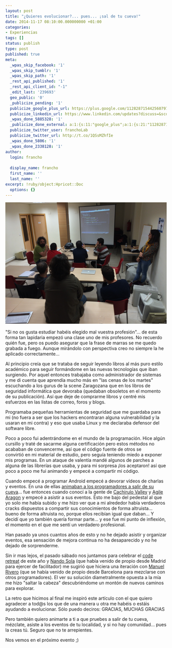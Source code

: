```yaml
---
layout: post
title: "¿Quieres evolucionar?... pues... ¡sal de tu cueva!"
date: 2014-11-17 08:10:00.000000000 +01:00
categories:
- Experiencias
tags: []
status: publish
type: post
published: true
meta:
  _wpas_skip_facebook: '1'
  _wpas_skip_tumblr: '1'
  _wpas_skip_path: '1'
  _rest_api_published: '1'
  _rest_api_client_id: "-1"
  _edit_last: '239693'
  geo_public: '0'
  _publicize_pending: '1'
  publicize_google_plus_url: https://plus.google.com/112828715442560797065/posts/jWUDXSexQrh
  publicize_linkedin_url: https://www.linkedin.com/updates?discuss=&scope=48905255&stype=M&topic=5940007769858936832&type=U&a=R-X3
  _wpas_done_5885328: '1'
  _publicize_done_external: a:1:{s:11:"google_plus";a:1:{s:21:"112828715442560797065";b:1;}}
  publicize_twitter_user: franchoLab
  publicize_twitter_url: http://t.co/1QSsMZhfIe
  _wpas_done_5806: '1'
  _wpas_done_2338128: '1'
author:
  login: francho

  display_name: francho
  first_name: ''
  last_name: ''
excerpt: !ruby/object:Hpricot::Doc
  options: {}
---
```

![gdcr2014](/assets/gdcr2014.png)

"Si no os gusta estudiar habéis elegido mal vuestra profesión"... de esta forma tan lapidaria empezó una clase uno de mis profesores. No recuerdo quién fue, pero os puedo asegurar que la frase de marras se me quedo grabada a fuego. Aunque mirándolo con perspectiva creo no siempre la he aplicado correctamente...

Al principio creía que se trataba de seguir leyendo libros al más puro estilo académico para seguir formándome en las nuevas tecnologías que iban surgiendo. Por aquel entonces trabajaba como administrador de sistemas y me di cuenta que aprendía mucho más en "las cenas de los martes" escuchando a los gurus de la scene Zaragozana que en los libros de seguridad informática que devoraba (quedaban obsoletos en el momento de su publicación). Así que deje de comprarme libros y centré mis esfuerzos en las listas de correo, foros y blogs.

Programaba pequeñas herramientas de seguridad que me guardaba para mi (no fuera a ser que los hackers encontraran alguna vulnerabilidad y la usaran en mi contra) y eso que usaba Linux y me declaraba defensor del software libre.

Poco a poco fui adentrándome en el mundo de la programación. Hice algún cursillo y traté de sacarme alguna certificación pero estos métodos no acababan de convencerme, así que el código fuente de otros se convirtió en mi material de estudio, pero seguía teniendo miedo a exponer mis programas. En un ataque de valentía mandé algunos de parches a alguna de las librerías que usaba, y para mi sorpresa ¡los aceptaron! así que poco a poco me fui animando y empecé a compartir mi código.

Cuando empecé a programar Android empecé a devorar vídeos de charlas y eventos. En una de ellas [animaban a los programadores a salir de su cueva](https://www.youtube.com/watch?v=0SARbwvhupQ)... fue entonces cuando conocí a la gente de [Cachirulo Valley](http://cachirulovalley.com/) y [Agile Aragon](http://agile-aragon.org/) y empecé a asistir a sus eventos. Esto me bajo del pedestal al que yo solo me había subido y me hizo ver que a mi alrededor había verdaderos cracks dispuestos a compartir sus conocimientos de forma altruista... bueno de forma altruista no, porque ellos recibían igual que daban... Y decidí que yo también quería formar parte... y ese fue mi punto de inflexión, el momento en el que me sentí un verdadero profesional.

Han pasado ya unos cuantos años de esto y no he dejado asistir y organizar eventos, esa sensación de mejora continua no ha desaparecido y no he dejado de sorprenderme.

Sin ir mas lejos, el pasado sábado nos juntamos para celebrar el [code retreat](http://francho.org/?s=code+retreat) de este año y [Nando Sola](https://twitter.com/Mr_Solo) (que había venido de propio desde Madrid para ejercer de facilitador) me sugirió que hiciera una iteración con [Manuel Rivero](https://twitter.com/trikitrok) (que se había venido de propio desde Barcelona para mezclarse con otros programadores). El ver su solución diametralmente opuesta a la mía me hizo "saltar la cabeza" descubriéndome un montón de nuevos caminos para explorar.

La retro que hicimos al final me inspiró este artículo con el que quiero agradecer a tod@s los que de una manera u otra me habéis o estáis ayudando a evolucionar. Sólo puedo deciros: GRACIAS, MUCHAS GRACIAS

Pero también quiero animarte a ti a que pruebes a salir de tu cueva, mézclate, asiste a los eventos de tu localidad, y si no hay comunidad... pues la creas tú. Seguro que no te arrepientes.

Nos vemos en el próximo evento ;)
